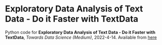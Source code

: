 # Exploratory Data Analysis of Text Data - Do it Faster with TextData
Python code for **Exploratory Data Analysis of Text Data - Do it Faster with TextData**, *Towards Data Science (Medium)*, 2022-4-14.
Available from [here](https://towardsdatascience.com/exploratory-data-analysis-of-text-data-do-it-faster-with-textdata-f7354dc72269?sk=e09bd71da36322263a74a49e35e5ab17)
